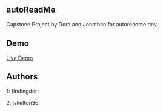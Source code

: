 ## autoReadMe
Capstone Project by Dora and Jonathan for autoreadme.dev

## Demo
[Live Demo](https://www.autoreadme.dev "autoreadme.dev")

## Authors
1: findingdori

2: jskelton36